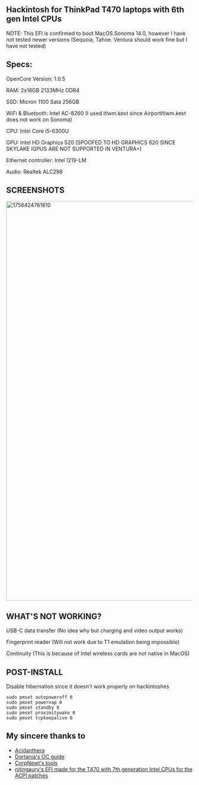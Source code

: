## Hackintosh for ThinkPad T470 laptops with 6th gen Intel CPUs

NOTE: This EFI is confirmed to boot MacOS Sonoma 14.0, however I have not tested newer versions (Sequoia, Tahoe. Ventura should work fine but I have not tested)

## Specs:

OpenCore Version: 1.0.5

RAM: 2x16GB 2133MHz DDR4

SSD: Micron 1100 Sata 256GB

WiFi & Bluetooth: Intel AC-8260 (I used itlwm.kext since AirportItlwm.kext does not work on Sonoma)

CPU: Intel Core i5-6300U

GPU: Intel HD Graphics 520 (SPOOFED TO HD GRAPHICS 620 SINCE SKYLAKE IGPUS ARE NOT SUPPORTED IN VENTURA+)

Ethernet controller: Intel I219-LM

Audio: Realtek ALC298


## SCREENSHOTS

<img width="1920" height="1080" alt="1756424761810" src="https://github.com/user-attachments/assets/e5cb462b-5c2d-40f0-857e-8ded9935202b" />



## WHAT'S NOT WORKING?

USB-C data transfer (No idea why but charging and video output works)

Fingerprint reader (Will not work due to T1 emulation being impossible)

Continuity (This is because of Intel wireless cards are not native in MacOS)

## POST-INSTALL

Disable hibernation since it doesn't work properly on hackintoshes
```
sudo pmset autopoweroff 0
sudo pmset powernap 0
sudo pmset standby 0
sudo pmset proximitywake 0
sudo pmset tcpkeepalive 0
```
## My sincere thanks to

- [Acidanthera](https://github.com/acidanthera)
- [Dortania's OC guide](https://dortania.github.io/OpenCore-Install-Guide/)
- [CorpNewt's tools](https://github.com/corpnewt)
- [nitingaury's EFI made for the T470 with 7th generation Intel CPUs for the ACPI patches](https://github.com/nitingaury/Thinkpad-T470-EFI-Opencore/tree/main)
